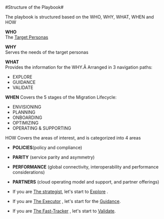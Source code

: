 #Structure of the Playbook#

The playbook is structured based on the WHO, WHY, WHAT, WHEN and HOW

**WHO**                                                               
The [Target Personas](https://github.com/Azure/AzureGlobalConnectionCenter/blob/master/PlayBook/Playbook%20Overview/Target%20Personas.md)
 
**WHY**                                                               
Serves the needs of the target personas
 
**WHAT**                                                              
Provides the information for the WHY.Â  Arranged in 3 navigation paths:
- EXPLORE
- GUIDANCE
- VALIDATE
 
**WHEN**
Covers the 5 stages of the Migration Lifecycle:
- ENVISIONING
- PLANNING
- ONBOARDING
- OPTIMIZING
- OPERATING & SUPPORTING
 
HOW
Covers the areas of interest, and is categorized into 4 areas
- **POLICIES**(policy and compliance)
- **PARITY** (service parity and asymmetry)
- **PERFORMANCE** (global connectivity, interoperability and performance considerations)
- **PARTNERS** (cloud operating model and support, and partner offerings)
 
	
- If you are [The strategist](https://github.com/Azure/AzureGlobalConnectionCenter/blob/master/PlayBook/Playbook%20Overview/Target%20Personas.md), let's start to [Explore](https://github.com/Azure/AzureGlobalConnectionCenter/blob/master/PlayBook/Envisioning/Explore/Explore.md) .
- If you are [The Executor](https://github.com/Azure/AzureGlobalConnectionCenter/blob/master/PlayBook/Playbook%20Overview/Target%20Personas.md) , let's start for the [Guidance](https://github.com/Azure/AzureGlobalConnectionCenter/blob/master/PlayBook/Envisioning/Guidance/Guidance.md).
- If you are [The Fast-Tracker](https://github.com/Azure/AzureGlobalConnectionCenter/blob/master/PlayBook/Playbook%20Overview/Target%20Personas.md) , let's start to [Validate](https://github.com/Azure/AzureGlobalConnectionCenter/blob/master/PlayBook/Envisioning/Validate.md).
